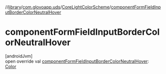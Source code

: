 //[library](../../../index.md)/[com.glovoapp.uds](../index.md)/[CoreLightColorScheme](index.md)/[componentFormFieldInputBorderColorNeutralHover](component-form-field-input-border-color-neutral-hover.md)

# componentFormFieldInputBorderColorNeutralHover

[androidJvm]\
open override val [componentFormFieldInputBorderColorNeutralHover](component-form-field-input-border-color-neutral-hover.md): [Color](https://developer.android.com/reference/kotlin/androidx/compose/ui/graphics/Color.html)
